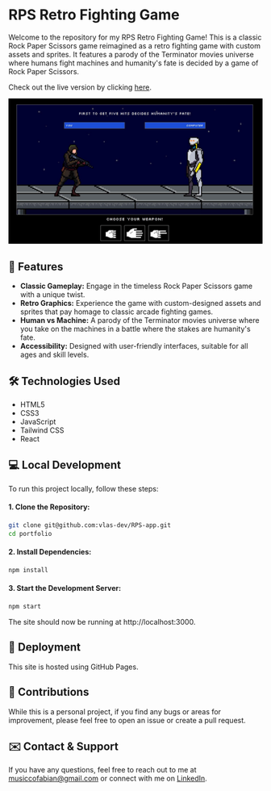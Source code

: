 # RPS Retro Fighting Game

Welcome to the repository for my RPS Retro Fighting Game! This is a classic Rock Paper Scissors game reimagined as a retro fighting game with custom assets and sprites. It features a parody of the Terminator movies universe where humans fight machines and humanity's fate is decided by a game of Rock Paper Scissors. 

Check out the live version by clicking [here](https://vlas-dev.github.io/weather-app/).


![Screenshot of the game](screenshot.jpg)

## 🌟 Features

- **Classic Gameplay:** Engage in the timeless Rock Paper Scissors game with a unique twist.
- **Retro Graphics:** Experience the game with custom-designed assets and sprites that pay homage to classic arcade fighting games.
- **Human vs Machine:** A parody of the Terminator movies universe where you take on the machines in a battle where the stakes are humanity's fate.
- **Accessibility:** Designed with user-friendly interfaces, suitable for all ages and skill levels.

## 🛠 Technologies Used

- HTML5
- CSS3
- JavaScript
- Tailwind CSS
- React

## 💻 Local Development

To run this project locally, follow these steps:

#### 1. Clone the Repository:
```bash
git clone git@github.com:vlas-dev/RPS-app.git
cd portfolio
```
#### 2. Install Dependencies:
```bash
npm install
```
#### 3. Start the Development Server:
```bash
npm start
```

The site should now be running at http://localhost:3000.

## 🚀 Deployment
This site is hosted using GitHub Pages.

## 🤝 Contributions
While this is a personal project, if you find any bugs or areas for improvement, please feel free to open an issue or create a pull request.

## ✉️ Contact & Support
If you have any questions, feel free to reach out to me at [musiccofabian@gmail.com](mailto:musiccofabian@gmail.com) or connect with me on [LinkedIn](https://www.linkedin.com/in/fabi%C3%A1n-musicco-a164231b4/).
